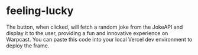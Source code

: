 # feeling-lucky
The button, when clicked, will fetch a random joke from the JokeAPI and display it to the user, providing a fun and innovative experience on Warpcast. You can paste this code into your local Vercel dev environment to deploy the frame.
